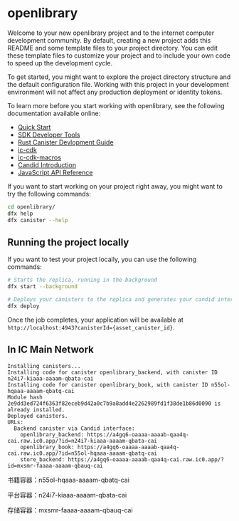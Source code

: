 # openlibrary

Welcome to your new openlibrary project and to the internet computer development community. By default, creating a new project adds this README and some template files to your project directory. You can edit these template files to customize your project and to include your own code to speed up the development cycle.

To get started, you might want to explore the project directory structure and the default configuration file. Working with this project in your development environment will not affect any production deployment or identity tokens.

To learn more before you start working with openlibrary, see the following documentation available online:

- [Quick Start](https://smartcontracts.org/docs/quickstart/quickstart-intro.html)
- [SDK Developer Tools](https://smartcontracts.org/docs/developers-guide/sdk-guide.html)
- [Rust Canister Devlopment Guide](https://smartcontracts.org/docs/rust-guide/rust-intro.html)
- [ic-cdk](https://docs.rs/ic-cdk)
- [ic-cdk-macros](https://docs.rs/ic-cdk-macros)
- [Candid Introduction](https://smartcontracts.org/docs/candid-guide/candid-intro.html)
- [JavaScript API Reference](https://erxue-5aaaa-aaaab-qaagq-cai.raw.ic0.app)

If you want to start working on your project right away, you might want to try the following commands:

```bash
cd openlibrary/
dfx help
dfx canister --help
```

## Running the project locally

If you want to test your project locally, you can use the following commands:

```bash
# Starts the replica, running in the background
dfx start --background

# Deploys your canisters to the replica and generates your candid interface
dfx deploy
```

Once the job completes, your application will be available at `http://localhost:4943?canisterId={asset_canister_id}`.

## In IC Main Network
```shell
Installing canisters...
Installing code for canister openlibrary_backend, with canister ID n24i7-kiaaa-aaaam-qbata-cai
Installing code for canister openlibrary_book, with canister ID n55ol-hqaaa-aaaam-qbatq-cai
Module hash 2e9dd3ed724f6363f82eceb9d42a0c7b9a8add4e2262989fd1f38de1b86d0090 is already installed.
Deployed canisters.
URLs:
  Backend canister via Candid interface:
    openlibrary_backend: https://a4gq6-oaaaa-aaaab-qaa4q-cai.raw.ic0.app/?id=n24i7-kiaaa-aaaam-qbata-cai
    openlibrary_book: https://a4gq6-oaaaa-aaaab-qaa4q-cai.raw.ic0.app/?id=n55ol-hqaaa-aaaam-qbatq-cai
    store_backend: https://a4gq6-oaaaa-aaaab-qaa4q-cai.raw.ic0.app/?id=mxsmr-faaaa-aaaam-qbauq-cai
```
书籍容器：n55ol-hqaaa-aaaam-qbatq-cai

平台容器：n24i7-kiaaa-aaaam-qbata-cai

存储容器：mxsmr-faaaa-aaaam-qbauq-cai